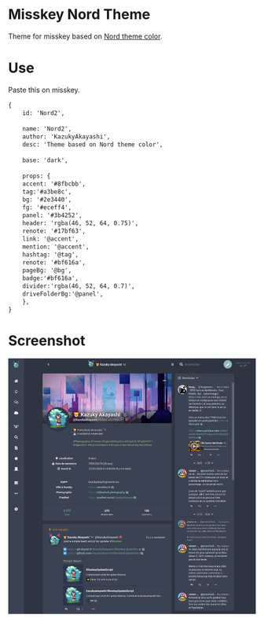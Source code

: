 # Misskey Nord Theme
Theme for misskey based on [Nord theme color](https://www.nordtheme.com/#palettes-modularity).

# Use

Paste this on misskey.

```
{
	id: 'Nord2',

	name: 'Nord2',
	author: 'KazukyAkayashi',
	desc: 'Theme based on Nord theme color',

	base: 'dark',

	props: {
	accent: '#8fbcbb',
	tag:'#a3be8c',
	bg: '#2e3440',
	fg: '#eceff4',
	panel: '#3b4252',
	header: 'rgba(46, 52, 64, 0.75)',
	renote: '#17bf63',
	link: '@accent',
	mention: '@accent',
	hashtag: '@tag',
	renote: '#bf616a',
	pageBg: '@bg',
	badge:'#bf616a',
	divider:'rgba(46, 52, 64, 0.7)',
	driveFolderBg:'@panel',
	},
}
```

# Screenshot

![Nord theme](misskey_nord_theme.png)
